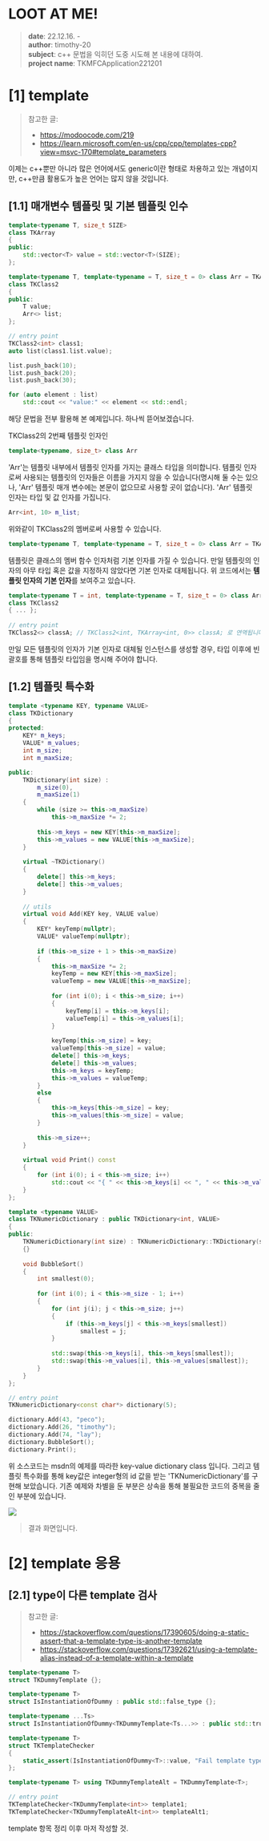 # LOOT AT ME!

> **date**: 22.12.16. - <br>
> **author**: timothy-20 <br>
> **subject**: c++ 문법을 익히던 도중 시도해 본 내용에 대하여.<br>
> **project name**: TKMFCApplication221201

[1] template
===
> 참고한 글:
> - https://modoocode.com/219
> - https://learn.microsoft.com/en-us/cpp/cpp/templates-cpp?view=msvc-170#template_parameters

이제는 c++뿐만 아니라 많은 언어에서도 generic이란 형태로 차용하고 있는 개념이지만, c++만큼 활용도가 높은 언어는 많지 않을 것입니다. 

[1.1] 매개변수 템플릿 및 기본 템플릿 인수
---
```c++
template<typename T, size_t SIZE>
class TKArray
{
public:
    std::vector<T> value = std::vector<T>(SIZE);
};

template<typename T, template<typename = T, size_t = 0> class Arr = TKArray>
class TKClass2
{
public:
    T value;
    Arr<> list;
};

// entry point
TKClass2<int> class1;
auto list(class1.list.value);

list.push_back(10);
list.push_back(20);
list.push_back(30);

for (auto element : list)
    std::cout << "value:" << element << std::endl;
```
해당 문법을 전부 활용해 본 예제입니다. 하나씩 뜯어보겠습니다.

TKClass2의 2번째 템플릿 인자인 

```c++
template<typename, size_t> class Arr
```
'Arr'는 템플릿 내부에서 템플릿 인자를 가지는 클래스 타입을 의미합니다. 템플릿 인자로써 사용되는
템플릿의 인자들은 이름을 가지지 않을 수 있습니다(명시해 둘 수는 있으나, 'Arr' 템플릿 매개 변수에는 본문이 없으므로
사용할 곳이 없습니다). 'Arr' 템플릿 인자는 타입 및 값 인자를 가집니다.

```c++
Arr<int, 10> m_list;
```
위와같이 TKClass2의 멤버로써 사용할 수 있습니다. 

```c++
template<typename T, template<typename = T, size_t = 0> class Arr = TKArray>
```
템플릿은 클래스의 멤버 함수 인자처럼 기본 인자를 가질 수 있습니다. 만일 템플릿의 인자의 아무 타입 혹은 값을
지정하지 않았다면 기본 인자로 대체됩니다. 위 코드에서는 **템플릿 인자의 기본 인자**를 보여주고 있습니다.

```c++
template<typename T = int, template<typename = T, size_t = 0> class Arr = TKArray>
class TKClass2
{ ... };
        
// entry point
TKClass2<> classA; // TKClass2<int, TKArray<int, 0>> classA; 로 연역됩니다.
```
만일 모든 템플릿의 인자가 기본 인자로 대체될 인스턴스를 생성할 경우, 타입 이후에 빈 괄호를 통해 
템플릿 타입임을 명시해 주어야 합니다.

[1.2] 템플릿 특수화
---
```c++
template <typename KEY, typename VALUE> 
class TKDictionary
{
protected:
    KEY* m_keys;
    VALUE* m_values;
    int m_size;
    int m_maxSize;

public:
    TKDictionary(int size) : 
        m_size(0),
        m_maxSize(1)
    {
        while (size >= this->m_maxSize)
            this->m_maxSize *= 2;
    
        this->m_keys = new KEY[this->m_maxSize];
        this->m_values = new VALUE[this->m_maxSize];
    }
    
    virtual ~TKDictionary()
    {
        delete[] this->m_keys;
        delete[] this->m_values;
    }
    
    // utils
    virtual void Add(KEY key, VALUE value)
    {
        KEY* keyTemp(nullptr);
        VALUE* valueTemp(nullptr);
    
        if (this->m_size + 1 > this->m_maxSize)
        {
            this->m_maxSize *= 2;
            keyTemp = new KEY[this->m_maxSize];
            valueTemp = new VALUE[this->m_maxSize];
    
            for (int i(0); i < this->m_size; i++)
            {
                keyTemp[i] = this->m_keys[i];
                valueTemp[i] = this->m_values[i];
            }
    
            keyTemp[this->m_size] = key;
            valueTemp[this->m_size] = value;
            delete[] this->m_keys;
            delete[] this->m_values;
            this->m_keys = keyTemp;
            this->m_values = valueTemp;
        }
        else
        {
            this->m_keys[this->m_size] = key;
            this->m_values[this->m_size] = value;
        }
    
        this->m_size++;
    }
    
    virtual void Print() const
    {
        for (int i(0); i < this->m_size; i++)
            std::cout << "{ " << this->m_keys[i] << ", " << this->m_values[i] << " }" << std::endl;
    }
};

template <typename VALUE>
class TKNumericDictionary : public TKDictionary<int, VALUE>
{
public:
    TKNumericDictionary(int size) : TKNumericDictionary::TKDictionary(size)
    {}
    
    void BubbleSort()
    {
        int smallest(0);
    
        for (int i(0); i < this->m_size - 1; i++)
        {
            for (int j(i); j < this->m_size; j++)
            {
                if (this->m_keys[j] < this->m_keys[smallest])
                    smallest = j;
            }
    
            std::swap(this->m_keys[i], this->m_keys[smallest]);
            std::swap(this->m_values[i], this->m_values[smallest]);
        }
    }
};

// entry point
TKNumericDictionary<const char*> dictionary(5);

dictionary.Add(43, "peco");
dictionary.Add(26, "timothy");
dictionary.Add(74, "lay");
dictionary.BubbleSort();
dictionary.Print();
```
위 소스코드는 msdn의 예제를 따라한 key-value dictionary class 입니다. 그리고 템플릿 특수화를 통해 key값은 integer형의 
id 값을 받는 'TKNumericDictionary'를 구현해 보았습니다. 기존 예제와 차별을 둔 부분은 상속을 통해 불필요한 코드의 중복을
줄인 부분에 있습니다.

<img src="public/result-screenshot/22_12_27_/screenshot-221227-01.png"><br>
> 결과 화면입니다.

[2] template 응용
===
[2.1] type이 다른 template 검사
---
> 참고한 글:
> - https://stackoverflow.com/questions/17390605/doing-a-static-assert-that-a-template-type-is-another-template
> - https://stackoverflow.com/questions/17392621/using-a-template-alias-instead-of-a-template-within-a-template

```c++
template<typename T>
struct TKDummyTemplate {};

template<typename T>
struct IsInstantiationOfDummy : public std::false_type {};

template<typename ...Ts>
struct IsInstantiationOfDummy<TKDummyTemplate<Ts...>> : public std::true_type {};

template<typename T>
struct TKTemplateChecker
{
	static_assert(IsInstantiationOfDummy<T>::value, "Fail template type!");
};

template<typename T> using TKDummyTemplateAlt = TKDummyTemplate<T>;

// entry point
TKTemplateChecker<TKDummyTemplate<int>> template1;
TKTemplateChecker<TKDummyTemplateAlt<int>> templateAlt1;
```
template 항목 정리 이후 마저 작성할 것.